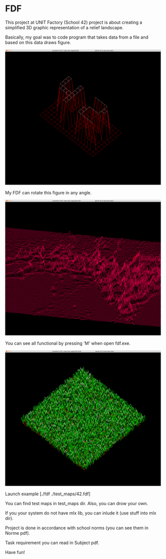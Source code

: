 # FDF
This project at UNIT Factory (School 42) project is about creating a simplified 3D graphic representation of a relief landscape.

Basically, my goal was to code program that takes data from a file and based on this data draws figure. 

![alt text](https://github.com/oleksiirude/FDF/blob/master/img/fdf.png)

My FDF can rotate this figure in any angle. 

![alt text](https://github.com/oleksiirude/FDF/blob/master/img/fdf1.png)

You can see all functional by pressing 'M' when open fdf.exe.

![alt text](https://github.com/oleksiirude/FDF/blob/master/img/fdf2.png)

Launch example [./fdf ./test_maps/42.fdf]

You can find test maps in test_maps dir. Also, you can drow your own.

If you your system do not have mlx lib, you can inlude it (use stuff into mlx dir).

Project is done in accordance with school norms (you can see them in Norme pdf).

Task requirement you can read in Subject pdf.

Have fun!
